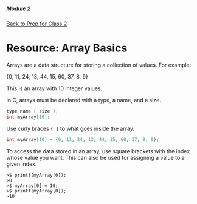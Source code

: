 ##### Module 2
[Back to Prep for Class 2](../../class2-prep#arrays)
# Resource: Array Basics

Arrays are a data structure for storing a collection of values. For example:

{0, 11, 24, 13, 44, 15, 60, 37, 8, 9}

This is an array with 10 integer values.

In C, arrays must be declared with a type, a name, and a size.

```c
type name [ size ];
int myArray[10];
```

Use curly braces `{ }` to what goes inside the array.

```c
int myArray[10] = {0, 11, 24, 13, 44, 15, 60, 37, 8, 9};
```

To access the data stored in an array, use square brackets with the index whose value you want. This can also be used for assigning a value to a given index.

```
>$ printf(myArray[0]);
>0
>$ myArray[0] = 10;
>$ printf(myArray[0]);
>10
```
